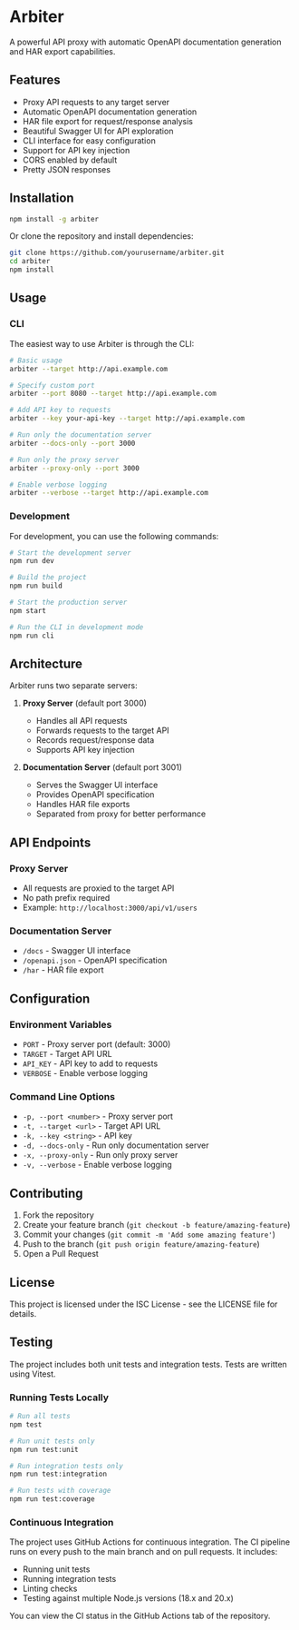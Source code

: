 # Arbiter

A powerful API proxy with automatic OpenAPI documentation generation and HAR export capabilities.

## Features

- Proxy API requests to any target server
- Automatic OpenAPI documentation generation
- HAR file export for request/response analysis
- Beautiful Swagger UI for API exploration
- CLI interface for easy configuration
- Support for API key injection
- CORS enabled by default
- Pretty JSON responses

## Installation

```bash
npm install -g arbiter
```

Or clone the repository and install dependencies:

```bash
git clone https://github.com/yourusername/arbiter.git
cd arbiter
npm install
```

## Usage

### CLI

The easiest way to use Arbiter is through the CLI:

```bash
# Basic usage
arbiter --target http://api.example.com

# Specify custom port
arbiter --port 8080 --target http://api.example.com

# Add API key to requests
arbiter --key your-api-key --target http://api.example.com

# Run only the documentation server
arbiter --docs-only --port 3000

# Run only the proxy server
arbiter --proxy-only --port 3000

# Enable verbose logging
arbiter --verbose --target http://api.example.com
```

### Development

For development, you can use the following commands:

```bash
# Start the development server
npm run dev

# Build the project
npm run build

# Start the production server
npm start

# Run the CLI in development mode
npm run cli
```

## Architecture

Arbiter runs two separate servers:

1. **Proxy Server** (default port 3000)
   - Handles all API requests
   - Forwards requests to the target API
   - Records request/response data
   - Supports API key injection

2. **Documentation Server** (default port 3001)
   - Serves the Swagger UI interface
   - Provides OpenAPI specification
   - Handles HAR file exports
   - Separated from proxy for better performance

## API Endpoints

### Proxy Server
- All requests are proxied to the target API
- No path prefix required
- Example: `http://localhost:3000/api/v1/users`

### Documentation Server
- `/docs` - Swagger UI interface
- `/openapi.json` - OpenAPI specification
- `/har` - HAR file export

## Configuration

### Environment Variables

- `PORT` - Proxy server port (default: 3000)
- `TARGET` - Target API URL
- `API_KEY` - API key to add to requests
- `VERBOSE` - Enable verbose logging

### Command Line Options

- `-p, --port <number>` - Proxy server port
- `-t, --target <url>` - Target API URL
- `-k, --key <string>` - API key
- `-d, --docs-only` - Run only documentation server
- `-x, --proxy-only` - Run only proxy server
- `-v, --verbose` - Enable verbose logging

## Contributing

1. Fork the repository
2. Create your feature branch (`git checkout -b feature/amazing-feature`)
3. Commit your changes (`git commit -m 'Add some amazing feature'`)
4. Push to the branch (`git push origin feature/amazing-feature`)
5. Open a Pull Request

## License

This project is licensed under the ISC License - see the LICENSE file for details.

## Testing

The project includes both unit tests and integration tests. Tests are written using Vitest.

### Running Tests Locally

```bash
# Run all tests
npm test

# Run unit tests only
npm run test:unit

# Run integration tests only
npm run test:integration

# Run tests with coverage
npm run test:coverage
```

### Continuous Integration

The project uses GitHub Actions for continuous integration. The CI pipeline runs on every push to the main branch and on pull requests. It includes:

- Running unit tests
- Running integration tests
- Linting checks
- Testing against multiple Node.js versions (18.x and 20.x)

You can view the CI status in the GitHub Actions tab of the repository.
